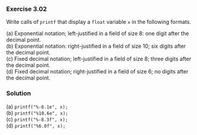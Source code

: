 ### Exercise 3.02

Write calls of `printf` that display a `float` variable `x` in the following
formats.

(a) Exponential notation; left-justified in a field of size 8: one digit after
the decimal point.  
(b) Exponential notation: right-justified in a field of size 10; six digits
after the decimal point.  
(c) Fixed decimal notation; left-justified in a field of size 8; three digits
after the decimal point.  
(d) Fixed decimal notation; right-justified in a field of size 6; no digits
after the decimal point.

### Solution

(a) `printf("%-8.1e", x);`  
(b) `printf("%10.6e", x);`  
(c) `printf("%-8.3f", x);`  
(d) `printf("%6.0f", x);`
